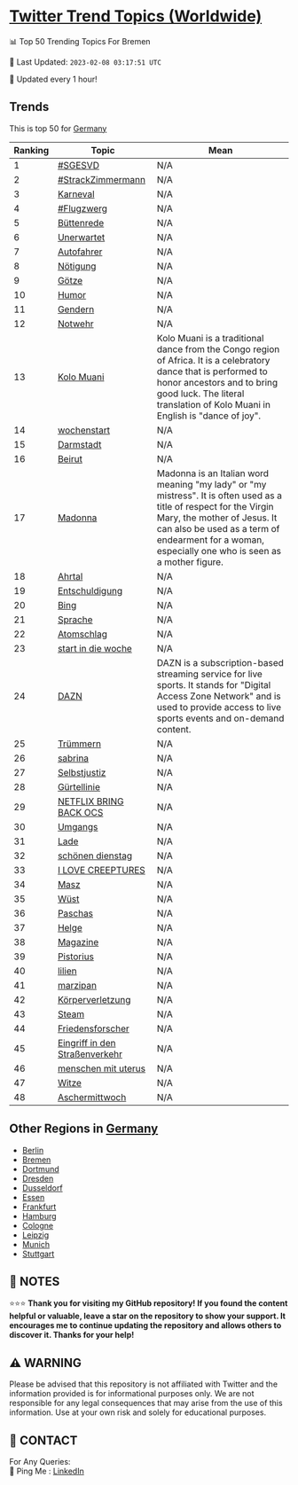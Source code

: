[Twitter Trend Topics (Worldwide)](https://github.com/ErcinDedeoglu/Twitter-Trend-Topics)
==========


📊 Top 50 Trending Topics For Bremen

📆 Last Updated: `2023-02-08 03:17:51 UTC`

🔧 Updated every 1 hour!


## Trends

This is top 50 for [Germany](</Germany>)

| Ranking | Topic | Mean |
| ------- | ------------ | ------------ |
| 1 | [#SGESVD](http://twitter.com/search?q=%23SGESVD) | N/A |
| 2 | [#StrackZimmermann](http://twitter.com/search?q=%23StrackZimmermann) | N/A |
| 3 | [Karneval](http://twitter.com/search?q=Karneval) | N/A |
| 4 | [#Flugzwerg](http://twitter.com/search?q=%23Flugzwerg) | N/A |
| 5 | [Büttenrede](http://twitter.com/search?q=B%c3%bcttenrede) | N/A |
| 6 | [Unerwartet](http://twitter.com/search?q=Unerwartet) | N/A |
| 7 | [Autofahrer](http://twitter.com/search?q=Autofahrer) | N/A |
| 8 | [Nötigung](http://twitter.com/search?q=N%c3%b6tigung) | N/A |
| 9 | [Götze](http://twitter.com/search?q=G%c3%b6tze) | N/A |
| 10 | [Humor](http://twitter.com/search?q=Humor) | N/A |
| 11 | [Gendern](http://twitter.com/search?q=Gendern) | N/A |
| 12 | [Notwehr](http://twitter.com/search?q=Notwehr) | N/A |
| 13 | [Kolo Muani](http://twitter.com/search?q=Kolo+Muani) | Kolo Muani is a traditional dance from the Congo region of Africa. It is a celebratory dance that is performed to honor ancestors and to bring good luck. The literal translation of Kolo Muani in English is "dance of joy". |
| 14 | [wochenstart](http://twitter.com/search?q=wochenstart) | N/A |
| 15 | [Darmstadt](http://twitter.com/search?q=Darmstadt) | N/A |
| 16 | [Beirut](http://twitter.com/search?q=Beirut) | N/A |
| 17 | [Madonna](http://twitter.com/search?q=Madonna) | Madonna is an Italian word meaning "my lady" or "my mistress". It is often used as a title of respect for the Virgin Mary, the mother of Jesus. It can also be used as a term of endearment for a woman, especially one who is seen as a mother figure. |
| 18 | [Ahrtal](http://twitter.com/search?q=Ahrtal) | N/A |
| 19 | [Entschuldigung](http://twitter.com/search?q=Entschuldigung) | N/A |
| 20 | [Bing](http://twitter.com/search?q=Bing) | N/A |
| 21 | [Sprache](http://twitter.com/search?q=Sprache) | N/A |
| 22 | [Atomschlag](http://twitter.com/search?q=Atomschlag) | N/A |
| 23 | [start in die woche](http://twitter.com/search?q=start+in+die+woche) | N/A |
| 24 | [DAZN](http://twitter.com/search?q=DAZN) | DAZN is a subscription-based streaming service for live sports. It stands for "Digital Access Zone Network" and is used to provide access to live sports events and on-demand content. |
| 25 | [Trümmern](http://twitter.com/search?q=Tr%c3%bcmmern) | N/A |
| 26 | [sabrina](http://twitter.com/search?q=sabrina) | N/A |
| 27 | [Selbstjustiz](http://twitter.com/search?q=Selbstjustiz) | N/A |
| 28 | [Gürtellinie](http://twitter.com/search?q=G%c3%bcrtellinie) | N/A |
| 29 | [NETFLIX BRING BACK OCS](http://twitter.com/search?q=NETFLIX+BRING+BACK+OCS) | N/A |
| 30 | [Umgangs](http://twitter.com/search?q=Umgangs) | N/A |
| 31 | [Lade](http://twitter.com/search?q=Lade) | N/A |
| 32 | [schönen dienstag](http://twitter.com/search?q=sch%c3%b6nen+dienstag) | N/A |
| 33 | [I LOVE CREEPTURES](http://twitter.com/search?q=I+LOVE+CREEPTURES) | N/A |
| 34 | [Masz](http://twitter.com/search?q=Masz) | N/A |
| 35 | [Wüst](http://twitter.com/search?q=W%c3%bcst) | N/A |
| 36 | [Paschas](http://twitter.com/search?q=Paschas) | N/A |
| 37 | [Helge](http://twitter.com/search?q=Helge) | N/A |
| 38 | [Magazine](http://twitter.com/search?q=Magazine) | N/A |
| 39 | [Pistorius](http://twitter.com/search?q=Pistorius) | N/A |
| 40 | [lilien](http://twitter.com/search?q=lilien) | N/A |
| 41 | [marzipan](http://twitter.com/search?q=marzipan) | N/A |
| 42 | [Körperverletzung](http://twitter.com/search?q=K%c3%b6rperverletzung) | N/A |
| 43 | [Steam](http://twitter.com/search?q=Steam) | N/A |
| 44 | [Friedensforscher](http://twitter.com/search?q=Friedensforscher) | N/A |
| 45 | [Eingriff in den Straßenverkehr](http://twitter.com/search?q=Eingriff+in+den+Stra%c3%9fenverkehr) | N/A |
| 46 | [menschen mit uterus](http://twitter.com/search?q=menschen+mit+uterus) | N/A |
| 47 | [Witze](http://twitter.com/search?q=Witze) | N/A |
| 48 | [Aschermittwoch](http://twitter.com/search?q=Aschermittwoch) | N/A |



## Other Regions in [Germany](</Germany>)

* [Berlin](</Germany/Berlin.md>)
* [Bremen](</Germany/Bremen.md>)
* [Dortmund](</Germany/Dortmund.md>)
* [Dresden](</Germany/Dresden.md>)
* [Dusseldorf](</Germany/Dusseldorf.md>)
* [Essen](</Germany/Essen.md>)
* [Frankfurt](</Germany/Frankfurt.md>)
* [Hamburg](</Germany/Hamburg.md>)
* [Cologne](</Germany/Cologne.md>)
* [Leipzig](</Germany/Leipzig.md>)
* [Munich](</Germany/Munich.md>)
* [Stuttgart](</Germany/Stuttgart.md>)



## 📝 NOTES

⭐⭐⭐ **Thank you for visiting my GitHub repository! If you found the content helpful or valuable, leave a star on the repository to show your support. It encourages me to continue updating the repository and allows others to discover it. Thanks for your help!**


## ⚠️ WARNING

Please be advised that this repository is not affiliated with Twitter and the information provided is for informational purposes only. We are not responsible for any legal consequences that may arise from the use of this information. Use at your own risk and solely for educational purposes.


## 📨 CONTACT

 For Any Queries:  
            🏓 Ping Me : [LinkedIn](https://www.linkedin.com/in/ercindedeoglu/)
